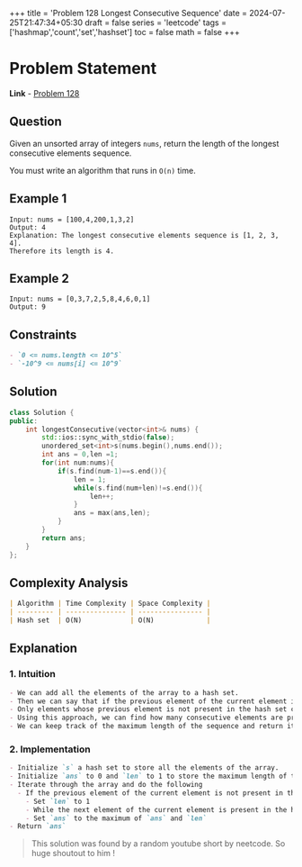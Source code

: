 +++
title = 'Problem 128 Longest Consecutive Sequence'
date = 2024-07-25T21:47:34+05:30
draft = false
series = 'leetcode'
tags =['hashmap','count','set','hashset']
toc = false
math = false
+++

# Problem Statement

**Link** - [Problem 128](https://leetcode.com/problems/longest-consecutive-sequence/description/)

## Question

Given an unsorted array of integers `nums`, return the length of the longest consecutive elements sequence.

You must write an algorithm that runs in `O(n)` time.

## Example 1

```
Input: nums = [100,4,200,1,3,2]
Output: 4
Explanation: The longest consecutive elements sequence is [1, 2, 3, 4].
Therefore its length is 4.

```

## Example 2

```
Input: nums = [0,3,7,2,5,8,4,6,0,1]
Output: 9
```

## Constraints

```markdown
- `0 <= nums.length <= 10^5`
- `-10^9 <= nums[i] <= 10^9`
```

## Solution

```cpp
class Solution {
public:
    int longestConsecutive(vector<int>& nums) {
        std::ios::sync_with_stdio(false);
        unordered_set<int>s(nums.begin(),nums.end());
        int ans = 0,len =1;
        for(int num:nums){
            if(s.find(num-1)==s.end()){
                len = 1;
                while(s.find(num+len)!=s.end()){
                    len++;
                }
                ans = max(ans,len);
            }
        }
        return ans;
    }
};
```

## Complexity Analysis

```markdown
| Algorithm | Time Complexity | Space Complexity |
| --------- | --------------- | ---------------- |
| Hash set  | O(N)            | O(N)             |
```

## Explanation

### 1. Intuition

```markdown
- We can add all the elements of the array to a hash set.
- Then we can say that if the previous element of the current element is not present in the hash set, then we can start counting the length of the sequence.
- Only elements whose previous element is not present in the hash set can be the starting element of the sequence.
- Using this approach, we can find how many consecutive elements are present in the sequence which starts from the current element.
- We can keep track of the maximum length of the sequence and return it.
```

### 2. Implementation

```markdown
- Initialize `s` a hash set to store all the elements of the array.
- Initialize `ans` to 0 and `len` to 1 to store the maximum length of the sequence and the length of the current sequence.
- Iterate through the array and do the following
  - If the previous element of the current element is not present in the hash set, then
    - Set `len` to 1
    - While the next element of the current element is present in the hash set, increment `len`
    - Set `ans` to the maximum of `ans` and `len`
- Return `ans`
```

> This solution was found by a random youtube short by neetcode. So huge shoutout to him !
